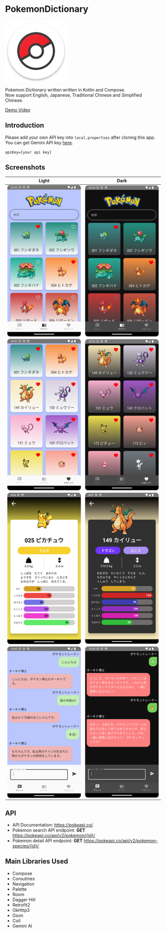 # PokemonDictionary

<img src="https://github.com/gy6543721/PokemonDictionary/blob/main/app/src/main/res/mipmap-xxxhdpi/ic_launcher.png" height="200"/>

Pokemon Dictionary written written in Kotlin and Compose.  
Now support English, Japanese, Traditional Chinese and Simplified Chinese.  

[Demo Video](https://youtu.be/VlXGaoFUh3c)  

## Introduction
Please add your own API key into `local.properties` after cloning this app.  
You can get Gemini API key [here](https://ai.google.dev/).  

```
apiKey=[your api key]
```

## Screenshots

Light | Dark
:--: | :--:
<img width="270" alt="Light001" src="images/Light001.png"> | <img width="270" alt="Dark001" src="images/Dark001.png">
<img width="270" alt="Light002" src="images/Light002.png"> | <img width="270" alt="Dark002" src="images/Dark002.png">
<img width="270" alt="Light003" src="images/Light003.png"> | <img width="270" alt="Dark003" src="images/Dark003.png">
<img width="270" alt="Light003" src="images/Light004.png"> | <img width="270" alt="Dark003" src="images/Dark004.png">

## API
- API Documentation: https://pokeapi.co/  
- Pokemon search API endpoint: **GET** https://pokeapi.co/api/v2/pokemon/{id}/  
- Pokemon detail API endpoint: **GET** https://pokeapi.co/api/v2/pokemon-species/{id}/

## Main Libraries Used
- Compose
- Coroutines
- Navigation 
- Palette
- Room
- Dagger Hilt
- Retrofit2
- OkHttp3
- Gson
- Coil
- Gemini AI
